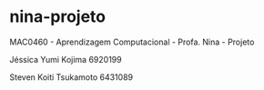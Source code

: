 nina-projeto
============

MAC0460 - Aprendizagem Computacional - Profa. Nina - Projeto

Jéssica Yumi Kojima            6920199

Steven Koiti Tsukamoto         6431089